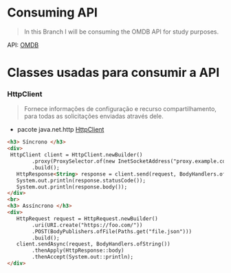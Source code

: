 # Consuming API  

> In this Branch I will be consuming the OMDB API for study purposes.

API:
[OMDB](https://www.omdbapi.com/)

# Classes usadas para consumir a API 

### HttpClient

> Fornece informações de configuração e recurso compartilhamento, para todas as solicitações enviadas através dele.

* pacote java.net.http
[HttpClient](https://docs.oracle.com/en/java/javase/11/docs/api/java.net.http/java/net/http/HttpClient.html)

~~~html
<h3> Síncrono </h3>
<div>
 HttpClient client = HttpClient.newBuilder()
        .proxy(ProxySelector.of(new InetSocketAddress("proxy.example.com", 80)))
        .build();
   HttpResponse<String> response = client.send(request, BodyHandlers.ofString());
   System.out.println(response.statusCode());
   System.out.println(response.body()); 
</div>
<br>
<h3> Assíncrono </h3>
<div>
   HttpRequest request = HttpRequest.newBuilder()
        .uri(URI.create("https://foo.com/"))
        .POST(BodyPublishers.ofFile(Paths.get("file.json")))
        .build();
   client.sendAsync(request, BodyHandlers.ofString())
        .thenApply(HttpResponse::body)
        .thenAccept(System.out::println); 
</div>
~~~

